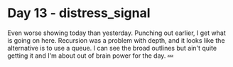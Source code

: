 # Day 13 - distress_signal

Even worse showing today than yesterday. Punching out earlier, I get what is going on here. Recursion was a problem with depth, and it looks like the alternative is to use a queue. I can see the broad outlines but ain't quite getting it and I'm about out of brain power for the day. 💤
